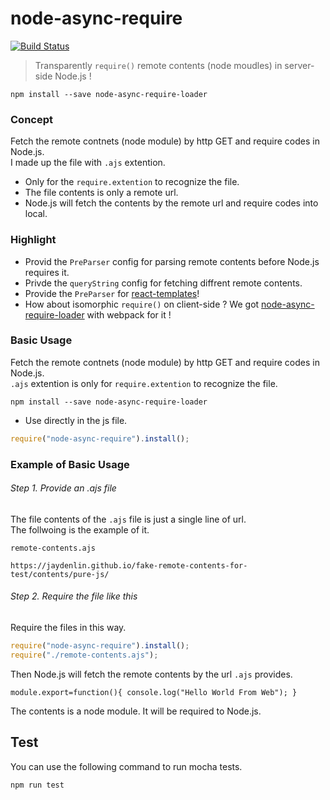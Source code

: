 # node-async-require

[![Build Status](https://travis-ci.org/jaydenlin/node-async-require.svg?branch=master)](https://travis-ci.org/jaydenlin/node-async-require)

> Transparently `require()` remote contents (node moudles) in server-side Node.js !
 
```
npm install --save node-async-require-loader
```

### Concept
Fetch the remote contnets (node module) by http GET and require codes in Node.js.   
I made up the file with `.ajs` extention.
* Only for the `require.extention` to recognize the file.
* The file contents is only a remote url.
* Node.js will fetch the contents by the remote url and require codes into local.

### Highlight
* Provid the `PreParser` config for parsing remote contents before Node.js requires it.
* Privde the `queryString` config for fetching diffrent remote contents.
* Provide the `PreParser` for [react-templates](http://wix.github.io/react-templates)!
* How about isomorphic `require()` on client-side ? We got [node-async-require-loader](https://github.com/jaydenlin/node-async-require-loader) with webpack for it ! 

### Basic Usage

Fetch the remote contnets (node module) by http GET and require codes in Node.js.  
`.ajs` extention is only for `require.extention` to recognize the file.  

```
npm install --save node-async-require-loader
```

* Use directly in the js file. 
```js
require("node-async-require").install();
```

### Example of Basic Usage

###### Step 1. Provide an .ajs file

The file contents of the `.ajs` file is just a single line of url.      
The follwoing is the example of it.   
   
   
`remote-contents.ajs`
```
https://jaydenlin.github.io/fake-remote-contents-for-test/contents/pure-js/
```

######  Step 2. Require the file like this

Require the files in this way.

```js
require("node-async-require").install();
require("./remote-contents.ajs");
```
   
Then Node.js will fetch the remote contents by the url `.ajs` provides.

```
module.export=function(){ console.log("Hello World From Web"); }
```
The contents is a node module. It will be required to Node.js.


## Test

You can use the following command to run mocha tests.

```
npm run test
```

